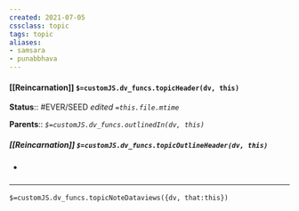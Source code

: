```yaml
---
created: 2021-07-05
cssclass: topic
tags: topic
aliases:
- samsara
- punabbhava
---
```

#### [[Reincarnation]] `$=customJS.dv_funcs.topicHeader(dv, this)`


**Status**:: #EVER/SEED
*edited `=this.file.mtime`*

**Parents**:: 
*`$=customJS.dv_funcs.outlinedIn(dv, this)`*

##### [[Reincarnation]] `$=customJS.dv_funcs.topicOutlineHeader(dv, this)`
- 

### <hr class="dataviews"/>

`$=customJS.dv_funcs.topicNoteDataviews({dv, that:this})`